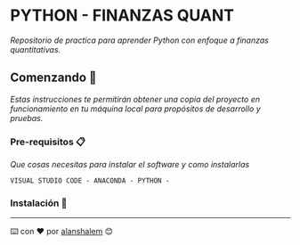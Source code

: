 # PYTHON - FINANZAS QUANT

_Repositorio de practica para aprender Python con enfoque a finanzas quantitativas._

## Comenzando 🚀

_Estas instrucciones te permitirán obtener una copia del proyecto en funcionamiento en tu máquina local para propósitos de desarrollo y pruebas._

### Pre-requisitos 📋

_Que cosas necesitas para instalar el software y como instalarlas_

```
VISUAL STUDIO CODE - ANACONDA - PYTHON -
```

### Instalación 🔧

---

⌨️ con ❤️ por [alanshalem](https://github.com/alanshalem) 😊
